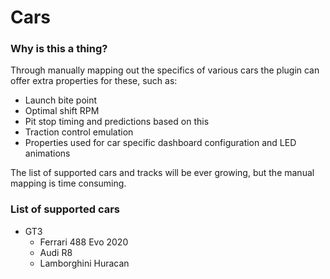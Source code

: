 # Cars

### Why is this a thing?

Through manually mapping out the specifics of various cars the plugin can offer extra properties for these, such as:

* Launch bite point
* Optimal shift RPM
* Pit stop timing and predictions based on this
* Traction control emulation
* Properties used for car specific dashboard configuration and LED animations

The list of supported cars and tracks will be ever growing, but the manual mapping is time consuming.&#x20;

### List of supported cars

* GT3
  * Ferrari 488 Evo 2020
  * Audi R8
  * Lamborghini Huracan
